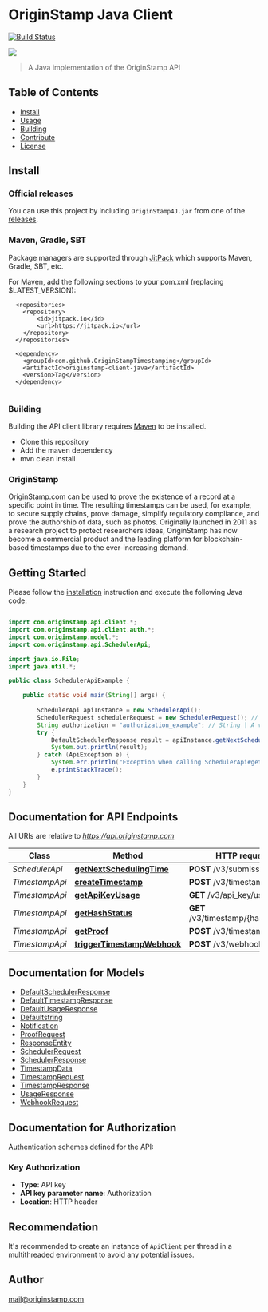 # OriginStamp Java Client
[![Build Status](https://travis-ci.com/OriginStampTimestamping/originstamp-api.svg?token=pQzQz38vk99v2uad9eWc&branch=master)](https://travis-ci.com/OriginStampTimestamping/originstamp-api)

![](https://originstamp.com/assets/images/logo/logo_simple_small.png)

> A Java implementation of the OriginStamp API

## Table of Contents

- [Install](#install)
- [Usage](#usage)
- [Building](#building)
- [Contribute](#contribute)
- [License](#license)

## Install

### Official releases

You can use this project by including `OriginStamp4J.jar` from one of the [releases](https://github.com/OriginStampTimestamping/originstamp-client-java/releases).

### Maven, Gradle, SBT

Package managers are supported through [JitPack](https://jitpack.io/#OriginStampTimestamping/originstamp-client-java/) which supports Maven, Gradle, SBT, etc.

For Maven, add the following sections to your pom.xml (replacing $LATEST_VERSION):
```
  <repositories>
    <repository>
        <id>jitpack.io</id>
        <url>https://jitpack.io</url>
    </repository>
  </repositories>
  
  <dependency>
    <groupId>com.github.OriginStampTimestamping</groupId>
    <artifactId>originstamp-client-java</artifactId>
    <version>Tag</version>
  </dependency>
  
```

### Building
Building the API client library requires [Maven](https://maven.apache.org/) to be installed.

* Clone this repository
* Add the maven dependency
* mvn clean install

### OriginStamp

OriginStamp.com can be used to prove the existence of a record at a specific point in time.
The resulting timestamps can be used, for example, to secure supply chains, prove damage, simplify regulatory compliance, and prove the authorship of data, such as photos.
Originally launched in 2011 as a research project to protect researchers ideas,
OriginStamp has now become a commercial product and the leading platform for blockchain-based timestamps due to the ever-increasing demand.

## Getting Started

Please follow the [installation](#installation) instruction and execute the following Java code:

```java

import com.originstamp.api.client.*;
import com.originstamp.api.client.auth.*;
import com.originstamp.model.*;
import com.originstamp.api.SchedulerApi;

import java.io.File;
import java.util.*;

public class SchedulerApiExample {

    public static void main(String[] args) {
        
        SchedulerApi apiInstance = new SchedulerApi();
        SchedulerRequest schedulerRequest = new SchedulerRequest(); // SchedulerRequest | Request DTO for next schedules.
        String authorization = "authorization_example"; // String | A valid API key is essential for authorization to handle the request.
        try {
            DefaultSchedulerResponse result = apiInstance.getNextSchedulingTime(schedulerRequest, authorization);
            System.out.println(result);
        } catch (ApiException e) {
            System.err.println("Exception when calling SchedulerApi#getNextSchedulingTime");
            e.printStackTrace();
        }
    }
}

```

## Documentation for API Endpoints

All URIs are relative to *https://api.originstamp.com*

Class | Method | HTTP request | Description
------------ | ------------- | ------------- | -------------
*SchedulerApi* | [**getNextSchedulingTime**](docs/SchedulerApi.md#getNextSchedulingTime) | **POST** /v3/submission/times | NextSchedule
*TimestampApi* | [**createTimestamp**](docs/TimestampApi.md#createTimestamp) | **POST** /v3/timestamp/create | Submission
*TimestampApi* | [**getApiKeyUsage**](docs/TimestampApi.md#getApiKeyUsage) | **GET** /v3/api_key/usage | Usage
*TimestampApi* | [**getHashStatus**](docs/TimestampApi.md#getHashStatus) | **GET** /v3/timestamp/{hash_string} | Status
*TimestampApi* | [**getProof**](docs/TimestampApi.md#getProof) | **POST** /v3/timestamp/proof | Proof
*TimestampApi* | [**triggerTimestampWebhook**](docs/TimestampApi.md#triggerTimestampWebhook) | **POST** /v3/webhook/start | Dev


## Documentation for Models

 - [DefaultSchedulerResponse](docs/DefaultSchedulerResponse.md)
 - [DefaultTimestampResponse](docs/DefaultTimestampResponse.md)
 - [DefaultUsageResponse](docs/DefaultUsageResponse.md)
 - [Defaultstring](docs/Defaultstring.md)
 - [Notification](docs/Notification.md)
 - [ProofRequest](docs/ProofRequest.md)
 - [ResponseEntity](docs/ResponseEntity.md)
 - [SchedulerRequest](docs/SchedulerRequest.md)
 - [SchedulerResponse](docs/SchedulerResponse.md)
 - [TimestampData](docs/TimestampData.md)
 - [TimestampRequest](docs/TimestampRequest.md)
 - [TimestampResponse](docs/TimestampResponse.md)
 - [UsageResponse](docs/UsageResponse.md)
 - [WebhookRequest](docs/WebhookRequest.md)


## Documentation for Authorization

Authentication schemes defined for the API:
### Key Authorization

- **Type**: API key
- **API key parameter name**: Authorization
- **Location**: HTTP header


## Recommendation

It's recommended to create an instance of `ApiClient` per thread in a multithreaded environment to avoid any potential issues.


## Author

mail@originstamp.com

